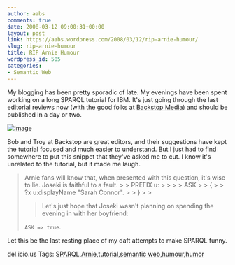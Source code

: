 ```yaml
---
author: aabs
comments: true
date: 2008-03-12 09:00:31+00:00
layout: post
link: https://aabs.wordpress.com/2008/03/12/rip-arnie-humour/
slug: rip-arnie-humour
title: RIP Arnie Humour
wordpress_id: 505
categories:
- Semantic Web
---
```


My blogging has been pretty sporadic of late. My evenings have been spent working on a long SPARQL tutorial for IBM. It's just going through the last editorial reviews now (with the good folks at [Backstop Media](http://www.backstopmedia.com/)) and should be published in a day or two.

[![image](http://aabs.files.wordpress.com/2008/03/image-thumb.png)](http://aabs.files.wordpress.com/2008/03/image.png)

Bob and Troy at Backstop are great editors, and their suggestions have kept the tutorial focused and much easier to understand. But I just had to find somewhere to put this snippet that they've asked me to cut. I know it's unrelated to the tutorial, but it made me laugh.

<blockquote>Arnie fans will know that, when presented with this question, it's wise to lie. Joseki is faithful to a fault.
>     
>     PREFIX u: <http://purl.org/net/aabs/ont/users#>
>     
>      
>     
>     ASK
>     
>     {
>     
>       ?x u:displayName "Sarah Connor".
>     
>     }
> 
> 

> 
> Let's just hope that Joseki wasn't planning on spending the evening in with her boyfriend:   
  
`ASK => true`.
> 
> </blockquote>




Let this be the last resting place of my daft attempts to make SPARQL funny.




del.icio.us Tags: [SPARQL](http://del.icio.us/popular/SPARQL),[Arnie](http://del.icio.us/popular/Arnie),[tutorial](http://del.icio.us/popular/tutorial),[semantic web](http://del.icio.us/popular/semantic%20web),[humour](http://del.icio.us/popular/humour),[humor](http://del.icio.us/popular/humor)
